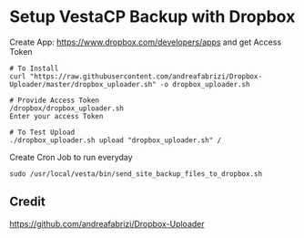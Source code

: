 # Setup VestaCP Backup with Dropbox

Create App: https://www.dropbox.com/developers/apps and get Access Token

```
# To Install
curl "https://raw.githubusercontent.com/andreafabrizi/Dropbox-Uploader/master/dropbox_uploader.sh" -o dropbox_uploader.sh

# Provide Access Token
/dropbox/dropbox_uploader.sh
Enter your access Token

# To Test Upload 
./dropbox_uploader.sh upload "dropbox_uploader.sh" /
```

Create Cron Job to run everyday 

```
sudo /usr/local/vesta/bin/send_site_backup_files_to_dropbox.sh
```

## Credit
https://github.com/andreafabrizi/Dropbox-Uploader
